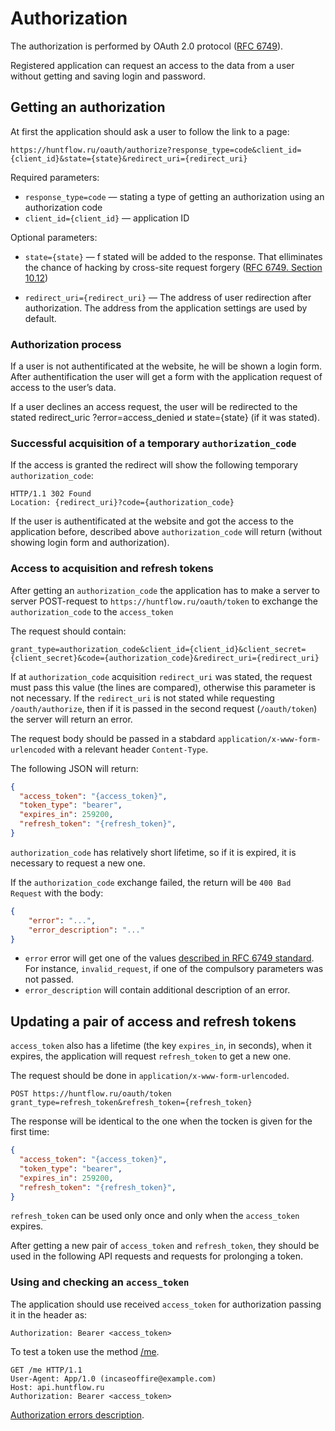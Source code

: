 # Authorization

The authorization is performed by OAuth 2.0 protocol ([RFC 6749](http://tools.ietf.org/html/rfc6749)).

Registered application can request an access to the data from a user without getting and saving login and password. 

<a name="oauth"></a>
## Getting an authorization
At first the application should ask a user to follow the link to a page:
```
https://huntflow.ru/oauth/authorize?response_type=code&client_id={client_id}&state={state}&redirect_uri={redirect_uri}
```

Required parameters:

* `response_type=code` — stating a type of getting an authorization using an authorization code
* `client_id={client_id}` — application ID

Optional parameters:

* `state={state}` — f stated will be added to the response. That elliminates the chance of hacking 
by cross-site request forgery ([RFC 6749. Section 10.12](http://tools.ietf.org/html/rfc6749#section-10.12))

* `redirect_uri={redirect_uri}` — The address of user redirection after authorization. 
The address from the application settings are used by default.

<a name="oauth_process"></a>
### Authorization process

If a user is not authentificated at the website, he will be shown a login form. After authentification 
the user will get a form with the application request of access to the user’s data.

If a user declines an access request, the user will be redirected to the stated  redirect_uriс ?error=access_denied и state={state} 
(if it was stated).


<a name="oauth_authorization_code"></a>
### Successful acquisition of a temporary `authorization_code`

If the access is granted the redirect will show the following temporary `authorization_code`:

```http
HTTP/1.1 302 Found
Location: {redirect_uri}?code={authorization_code}
```

If the user is authentificated at the website and got the access to the application before, described above `authorization_code` 
will return (without showing login form and authorization). 

<a name="oauth_tokens"></a>
### Access to acquisition and refresh tokens

After getting an `authorization_code` the application has to make a server to server POST-request 
to `https://huntflow.ru/oauth/token` to exchange the `authorization_code` to the `access_token` 

The request should contain:

```
grant_type=authorization_code&client_id={client_id}&client_secret={client_secret}&code={authorization_code}&redirect_uri={redirect_uri}
```

If at `authorization_code` acquisition `redirect_uri` was stated, the request must pass this value (the lines are compared), otherwise this parameter is not necessary. If the `redirect_uri` is not stated while requesting `/oauth/authorize`,  then if it is passed in the second request  (`/oauth/token`) the server will return an error.

The request body should be passed in a stabdard `application/x-www-form-urlencoded` with a relevant header `Content-Type`. 

The following JSON will return:

```json
{
  "access_token": "{access_token}",
  "token_type": "bearer",
  "expires_in": 259200,
  "refresh_token": "{refresh_token}",
}
```

`authorization_code` has relatively short lifetime, so if it is expired, it is necessary to request a new one.

If the `authorization_code` exchange failed, the return will be `400 Bad Request` with the body:

```json
{
    "error": "...",
    "error_description": "..."
}
```

* `error` error will get  one of the values [described in RFC 6749 standard](http://tools.ietf.org/html/rfc6749#section-5.2).
 For instance, `invalid_request`, if one of the compulsory parameters was not passed. 
* `error_description` will contain additional description of an error.


<a name="oauth_refresh_token"></a>

## Updating a pair of access and refresh tokens

`access_token` also has a lifetime (the key `expires_in`, in seconds), when it expires, the application will request `refresh_token` to get a new one. 

The request should be done in `application/x-www-form-urlencoded`. 

```
POST https://huntflow.ru/oauth/token
grant_type=refresh_token&refresh_token={refresh_token}
```

The response will be identical to the one when the tocken is given for the first time:

```json
{
  "access_token": "{access_token}",
  "token_type": "bearer",
  "expires_in": 259200,
  "refresh_token": "{refresh_token}",
}
```

`refresh_token` can be used only once and only when the `access_token` expires. 

After getting a new pair of `access_token` and `refresh_token`, they should be used in the following API requests
and requests for prolonging a token.



<a name="oauth_check_access_token"></a>

### Using and checking an `access_token`

The application should use received `access_token` for authorization passing it in the header as: 

```Authorization: Bearer <access_token>```

To test a token use the method [/me](user.md#me).

```http
GET /me HTTP/1.1
User-Agent: App/1.0 (incaseoffire@example.com)
Host: api.huntflow.ru
Authorization: Bearer <access_token>
```

[Authorization errors description](errors.md#oauth).

